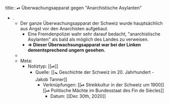 title:: ⏯ Überwachungsapparat gegen "Anarchistische Asylanten"

- .
	- Der ganze Überwachungsapparat der Schweiz wurde hauptsächlich aus Angst vor den Anarchisten aufgebaut.
		- Eine Fremdenpolizei wahr sehr darauf bedacht, "anarchistische Asylanten" als bald als möglich des Landes zu verweisen.
		- __=> Dieser Überwachsungsapparat war bei der Linken dementsprechend ungern gesehen.__
	-
	- Meta:
		- Notiztyp: [[⏯]]
			- Quelle: [[🚼 Geschichte der Schweiz im 20. Jahrhundert - Jakob Tanner]]
				- Verknüpfungen: [[⏯ Streikkultur in der Schweiz um 1900]] [[⏯ Politische Mächte im Bundesstaat des Fin de Siècles]]
					- Datum: [[Dec 30th, 2020]]